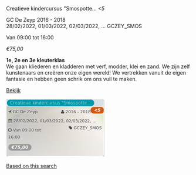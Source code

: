 Creatieve kindercursus "Smospotte... *<5*

GC De Zeyp 2016 - 2018  
28/02/2022, 01/03/2022, 02/03/2022, ... GCZEY\_SMOS  

Van 09:00 tot 16:00

*€75,00*

  

**1e, 2e en 3e kleuterklas**  
We gaan kliederen en kladderen met verf, modder, klei en zand. We zijn zelf kunstenaars en creëren onze eigen wereld! We vertrekken vanuit de eigen fantasie en hebben geen schrik om ons vuil te maken.  

[Bekijk](https://tickets.vgc.be/activity/subscribe/GCZEY_SMOS)

![](69829.png)

[Based on this search](https://tickets.vgc.be/activity/index?&vrijeplaatsen=1&Age%5B%5D=3%2C5&entity=276)